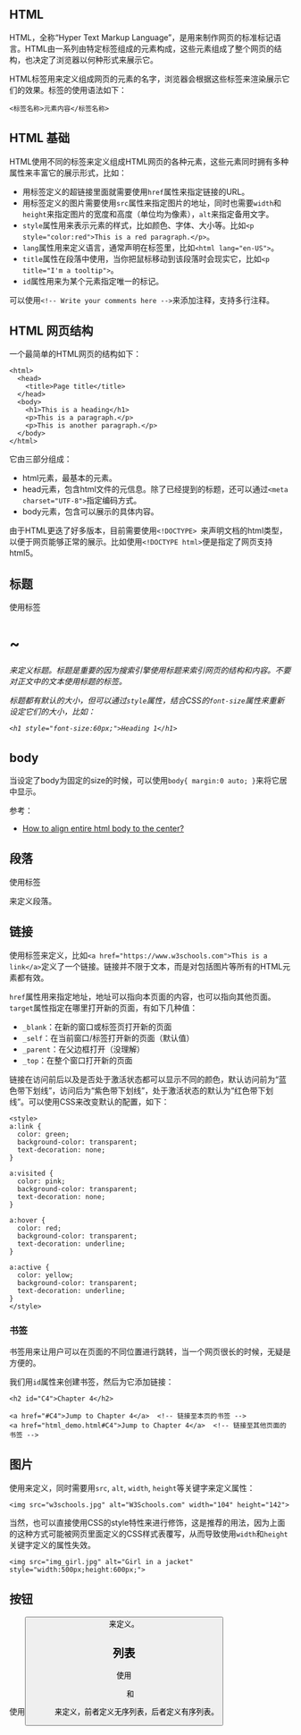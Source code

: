 ## HTML

HTML，全称“Hyper Text Markup Language”，是用来制作网页的标准标记语言。HTML由一系列由特定标签组成的元素构成，这些元素组成了整个网页的结构，也决定了浏览器以何种形式来展示它。

HTML标签用来定义组成网页的元素的名字，浏览器会根据这些标签来渲染展示它们的效果。标签的使用语法如下：

```
<标签名称>元素内容</标签名称>
```

## HTML 基础

HTML使用不同的标签来定义组成HTML网页的各种元素，这些元素同时拥有多种属性来丰富它的展示形式，比如：

- 用标签<a>定义的超链接里面就需要使用`href`属性来指定链接的URL。
- 用标签<img>定义的图片需要使用`src`属性来指定图片的地址，同时也需要`width`和`height`来指定图片的宽度和高度（单位均为像素），`alt`来指定备用文字。
- `style`属性用来表示元素的样式，比如颜色、字体、大小等。比如` <p style="color:red">This is a red paragraph.</p> `。
- `lang`属性用来定义语言，通常声明在<html>标签里，比如`<html lang="en-US">`。
- `title`属性在段落中使用，当你把鼠标移动到该段落时会现实它，比如`<p title="I'm a tooltip">`。
- `id`属性用来为某个元素指定唯一的标记。

可以使用`<!-- Write your comments here -->`来添加注释，支持多行注释。

## HTML 网页结构

一个最简单的HTML网页的结构如下：

```
<html>
  <head>
    <title>Page title</title>
  </head>
  <body>
    <h1>This is a heading</h1>
    <p>This is a paragraph.</p>
    <p>This is another paragraph.</p>
  </body>
</html>
```

它由三部分组成：

- html元素，最基本的元素。
- head元素，包含html文件的元信息。除了已经提到的标题，还可以通过`<meta charset="UTF-8">`指定编码方式。
- body元素，包含可以展示的具体内容。

由于HTML更迭了好多版本，目前需要使用`<!DOCTYPE> `来声明文档的html类型，以便于网页能够正常的展示。比如使用`<!DOCTYPE html>`便是指定了网页支持html5。


## 标题

使用标签<h1>~<h6>来定义标题。标题是重要的因为搜索引擎使用标题来索引网页的结构和内容。不要对正文中的文本使用标题的标签。

标题都有默认的大小，但可以通过`style`属性，结合CSS的`font-size`属性来重新设定它们的大小，比如：

```
<h1 style="font-size:60px;">Heading 1</h1>
```

## body

当设定了body为固定的size的时候，可以使用`body{ margin:0 auto; }`来将它居中显示。

参考：

- [How to align entire html body to the center?](https://stackoverflow.com/questions/6464592/how-to-align-entire-html-body-to-the-center/29166036)

## 段落

使用标签<p>来定义段落。

## 链接

使用标签<a>来定义，比如` <a href="https://www.w3schools.com">This is a link</a> `定义了一个链接。链接并不限于文本，而是对包括图片等所有的HTML元素都有效。

`href`属性用来指定地址，地址可以指向本页面的内容，也可以指向其他页面。`target`属性指定在哪里打开新的页面，有如下几种值：

- `_blank`：在新的窗口或标签页打开新的页面
- `_self`：在当前窗口/标签打开新的页面（默认值）
- `_parent`：在父边框打开（没理解）
- `_top`：在整个窗口打开新的页面

链接在访问前后以及是否处于激活状态都可以显示不同的颜色，默认访问前为“蓝色带下划线”，访问后为“紫色带下划线”，处于激活状态的默认为“红色带下划线”。可以使用CSS来改变默认的配置，如下：

```
<style>
a:link {
  color: green;
  background-color: transparent;
  text-decoration: none;
}

a:visited {
  color: pink;
  background-color: transparent;
  text-decoration: none;
}

a:hover {
  color: red;
  background-color: transparent;
  text-decoration: underline;
}

a:active {
  color: yellow;
  background-color: transparent;
  text-decoration: underline;
}
</style>
```

### 书签

书签用来让用户可以在页面的不同位置进行跳转，当一个网页很长的时候，无疑是方便的。

我们用`id`属性来创建书签，然后为它添加链接：

```
<h2 id="C4">Chapter 4</h2>

<a href="#C4">Jump to Chapter 4</a>  <!-- 链接至本页的书签 -->
<a href="html_demo.html#C4">Jump to Chapter 4</a>  <!-- 链接至其他页面的书签 -->
```

## 图片

使用<img>来定义，同时需要用`src`, `alt`, `width`, `height`等关键字来定义属性：

```
<img src="w3schools.jpg" alt="W3Schools.com" width="104" height="142">
```

当然，也可以直接使用CSS的style特性来进行修饰，这是推荐的用法，因为上面的这种方式可能被网页里面定义的CSS样式表覆写，从而导致使用`width`和`height`关键字定义的属性失效。

```
<img src="img_girl.jpg" alt="Girl in a jacket" style="width:500px;height:600px;">
```

## 按钮

使用<button>来定义。

## 列表

使用<ul>和<ol>来定义，前者定义无序列表，后者定义有序列表。
